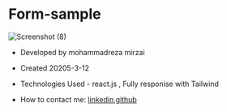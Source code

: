 # Form-sample

![Screenshot (8)](https://github.com/user-attachments/assets/1d4e765f-0679-45b3-a5bb-3d2c7c13dcce)


- Developed by mohammadreza mirzai

- Created 20205-3-12

- Technologies Used - react.js , Fully responise with Tailwind

- How to contact me: [linkedin](https://www.linkedin.com/in/mohammadrezamirzai/),[github](https://github.com/Mohammadrezamirzai)

